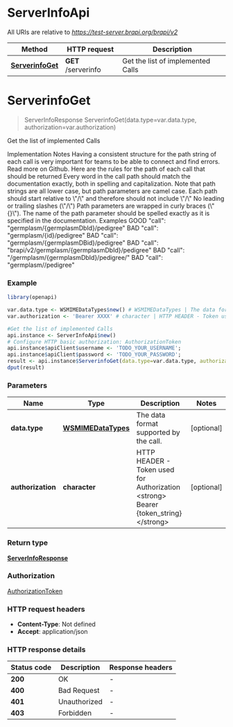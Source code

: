 # ServerInfoApi

All URIs are relative to *https://test-server.brapi.org/brapi/v2*

Method | HTTP request | Description
------------- | ------------- | -------------
[**ServerinfoGet**](ServerInfoApi.md#ServerinfoGet) | **GET** /serverinfo | Get the list of implemented Calls


# **ServerinfoGet**
> ServerInfoResponse ServerinfoGet(data.type=var.data.type, authorization=var.authorization)

Get the list of implemented Calls

Implementation Notes  Having a consistent structure for the path string of each call is very  important for teams to be able to connect and find errors. Read more on Github.  Here are the rules for the path of each call that should be returned  Every word in the call path should match the documentation exactly, both in  spelling and capitalization. Note that path strings are all lower case, but  path parameters are camel case.  Each path should start relative to \\\"/\\\" and therefore should not include \\\"/\\\"  No leading or trailing slashes (\\\"/\\\")   Path parameters are wrapped in curly braces (\\\"{}\\\"). The name of the path parameter  should be spelled exactly as it is specified in the documentation.  Examples   GOOD   \"call\": \"germplasm/{germplasmDbId}/pedigree\"   BAD    \"call\": \"germplasm/{id}/pedigree\"  BAD    \"call\": \"germplasm/{germplasmDBid}/pedigree\"   BAD    \"call\": \"brapi/v2/germplasm/{germplasmDbId}/pedigree\"   BAD    \"call\": \"/germplasm/{germplasmDbId}/pedigree/\"   BAD    \"call\": \"germplasm/<germplasmDbId>/pedigree\"

### Example
```R
library(openapi)

var.data.type <- WSMIMEDataTypes$new() # WSMIMEDataTypes | The data format supported by the call.
var.authorization <- 'Bearer XXXX' # character | HTTP HEADER - Token used for Authorization   <strong> Bearer {token_string} </strong>

#Get the list of implemented Calls
api.instance <- ServerInfoApi$new()
# Configure HTTP basic authorization: AuthorizationToken
api.instance$apiClient$username <- 'TODO_YOUR_USERNAME';
api.instance$apiClient$password <- 'TODO_YOUR_PASSWORD';
result <- api.instance$ServerinfoGet(data.type=var.data.type, authorization=var.authorization)
dput(result)
```

### Parameters

Name | Type | Description  | Notes
------------- | ------------- | ------------- | -------------
 **data.type** | [**WSMIMEDataTypes**](.md)| The data format supported by the call. | [optional] 
 **authorization** | **character**| HTTP HEADER - Token used for Authorization   &lt;strong&gt; Bearer {token_string} &lt;/strong&gt; | [optional] 

### Return type

[**ServerInfoResponse**](ServerInfoResponse.md)

### Authorization

[AuthorizationToken](../README.md#AuthorizationToken)

### HTTP request headers

 - **Content-Type**: Not defined
 - **Accept**: application/json

### HTTP response details
| Status code | Description | Response headers |
|-------------|-------------|------------------|
| **200** | OK |  -  |
| **400** | Bad Request |  -  |
| **401** | Unauthorized |  -  |
| **403** | Forbidden |  -  |

